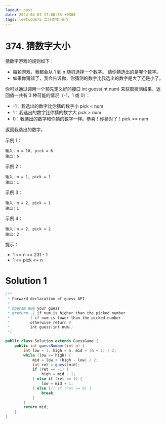 ```yaml
---
layout: post
date: 2024-04-01 17:00:53 +0800
tags: leetcode75 二分查找 交互
---
```


# 374. 猜数字大小

猜数字游戏的规则如下：
+ 每轮游戏，我都会从 1 到 n 随机选择一个数字。 请你猜选出的是哪个数字。
+ 如果你猜错了，我会告诉你，你猜测的数字比我选出的数字是大了还是小了。

你可以通过调用一个预先定义好的接口 int guess(int num) 来获取猜测结果，返回值一共有 3 种可能的情况（-1，1 或 0）：
+ -1：我选出的数字比你猜的数字小 pick < num
+ 1：我选出的数字比你猜的数字大 pick > num
+ 0：我选出的数字和你猜的数字一样。恭喜！你猜对了！pick == num

返回我选出的数字。

示例 1：
```
输入：n = 10, pick = 6
输出：6
```
示例 2：
```
输入：n = 1, pick = 1
输出：1
```
示例 3：
```
输入：n = 2, pick = 1
输出：1
```
示例 4：
```
输入：n = 2, pick = 2
输出：2
```

提示：
+ 1 <= n <= 231 - 1
+ 1 <= pick <= n

# Solution 1

``` java
/**
 * Forward declaration of guess API.
 * 
 * @param num your guess
 * @return -1 if num is higher than the picked number
 *         1 if num is lower than the picked number
 *         otherwise return 0
 *         int guess(int num);
 */

public class Solution extends GuessGame {
    public int guessNumber(int n) {
        int low = 1, high = n, mid = (n + 1) / 2;
        while (low <= high) {
            mid = low + (high - low) / 2;
            int ret = guess(mid);
            if (ret == -1) {
                high = mid - 1;
            } else if (ret == 1) {
                low = mid + 1;
            } else {// if (ret == 0) {
                break;
            }
        }
        return mid;
    }
}
```
